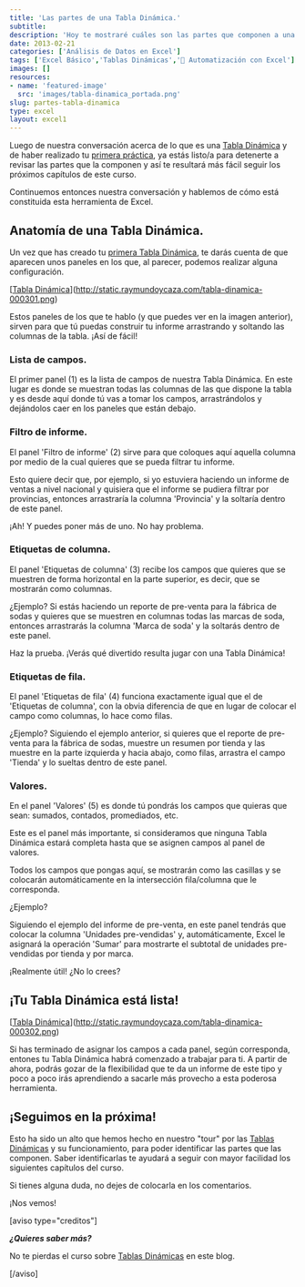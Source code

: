 ```yaml
---
title: 'Las partes de una Tabla Dinámica.'
subtitle: 
description: 'Hoy te mostraré cuáles son las partes que componen a una Tabla Dinámica y cuáles son sus funciones.'
date: 2013-02-21
categories: ['Análisis de Datos en Excel']
tags: ['Excel Básico','Tablas Dinámicas','🤖 Automatización con Excel']
images: []
resources: 
- name: 'featured-image'
  src: 'images/tabla-dinamica_portada.png'
slug: partes-tabla-dinamica
type: excel
layout: excel1
---
```


Luego de nuestra conversación acerca de lo que es una [Tabla Dinámica](http://raymundoycaza.com/las-tablas-dinamicas-que-son-y-para-que-sirven/?utm_source=como-crear-una-tabla-dinamica) y de haber realizado tu [primera práctica](http://raymundoycaza.com/crear-una-tabla-dinamica/), ya estás listo/a para detenerte a revisar las partes que la componen y así te resultará más fácil seguir los próximos capítulos de este curso.

Continuemos entonces nuestra conversación y hablemos de cómo está constituida esta herramienta de Excel.

## Anatomía de una Tabla Dinámica.

Un vez que has creado tu [primera Tabla Dinámica](http://raymundoycaza.com/crear-una-tabla-dinamica/), te darás cuenta de que aparecen unos paneles en los que, al parecer, podemos realizar alguna configuración.

[[Tabla Dinámica](images/tabla-dinamica-000301-218x600.png)](http://static.raymundoycaza.com/tabla-dinamica-000301.png)

Estos paneles de los que te hablo (y que puedes ver en la imagen anterior), sirven para que tú puedas construir tu informe arrastrando y soltando las columnas de la tabla. ¡Así de fácil!

### Lista de campos.

El primer panel (1) es la lista de campos de nuestra Tabla Dinámica. En este lugar es donde se muestran todas las columnas de las que dispone la tabla y es desde aquí donde tú vas a tomar los campos, arrastrándolos y dejándolos caer en los paneles que están debajo.

### Filtro de informe.

El panel 'Filtro de informe' (2) sirve para que coloques aquí aquella columna por medio de la cual quieres que se pueda filtrar tu informe.

Esto quiere decir que, por ejemplo, si yo estuviera haciendo un informe de ventas a nivel nacional y quisiera que el informe se pudiera filtrar por provincias, entonces arrastraría la columna 'Provincia' y la soltaría dentro de este panel.

¡Ah! Y puedes poner más de uno. No hay problema.

### Etiquetas de columna.

El panel 'Etiquetas de columna' (3) recibe los campos que quieres que se muestren de forma horizontal en la parte superior, es decir, que se mostrarán como columnas.

¿Ejemplo? Si estás haciendo un reporte de pre-venta para la fábrica de sodas y quieres que se muestren en columnas todas las marcas de soda, entonces arrastrarás la columna 'Marca de soda' y la soltarás dentro de este panel.

Haz la prueba. ¡Verás qué divertido resulta jugar con una Tabla Dinámica!

### Etiquetas de fila.

El panel 'Etiquetas de fila' (4) funciona exactamente igual que el de 'Etiquetas de columna', con la obvia diferencia de que en lugar de colocar el campo como columnas, lo hace como filas.

¿Ejemplo? Siguiendo el ejemplo anterior, si quieres que el reporte de pre-venta para la fábrica de sodas, muestre un resumen por tienda y las muestre en la parte izquierda y hacia abajo, como filas, arrastra el campo 'Tienda' y lo sueltas dentro de este panel.

### Valores.

En el panel 'Valores' (5) es donde tú pondrás los campos que quieras que sean: sumados, contados, promediados, etc.

Este es el panel más importante, si consideramos que ninguna Tabla Dinámica estará completa hasta que se asignen campos al panel de valores.

Todos los campos que pongas aquí, se mostrarán como las casillas y se colocarán automáticamente en la intersección fila/columna que le corresponda.

¿Ejemplo?

Siguiendo el ejemplo del informe de pre-venta, en este panel tendrás que colocar la columna 'Unidades pre-vendidas' y, automáticamente, Excel le asignará la operación 'Sumar' para mostrarte el subtotal de unidades pre-vendidas por tienda y por marca.

¡Realmente útil! ¿No lo crees?

## ¡Tu Tabla Dinámica está lista!

[[Tabla Dinámica](images/tabla-dinamica-000302-300x200.png)](http://static.raymundoycaza.com/tabla-dinamica-000302.png)

Si has terminado de asignar los campos a cada panel, según corresponda, entones tu Tabla Dinámica habrá comenzado a trabajar para ti. A partir de ahora, podrás gozar de la flexibilidad que te da un informe de este tipo y poco a poco irás aprendiendo a sacarle más provecho a esta poderosa herramienta.

## ¡Seguimos en la próxima!

Esto ha sido un alto que hemos hecho en nuestro "tour" por las [Tablas Dinámicas](http://raymundoycaza.com/tablas-dinamicas/) y su funcionamiento, para poder identificar las partes que las componen. Saber identificarlas te ayudará a seguir con mayor facilidad los siguientes capítulos del curso.

Si tienes alguna duda, no dejes de colocarla en los comentarios.

¡Nos vemos!

\[aviso type="creditos"\]

_**¿Quieres saber más?**_

No te pierdas el curso sobre [Tablas Dinámicas](http://raymundoycaza.com/tablas-dinamicas/) en este blog.

\[/aviso\]
